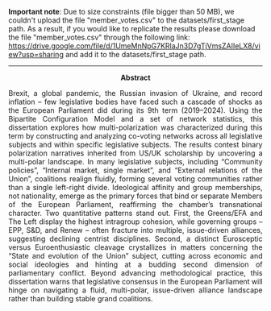 **Important note**: Due to size constraints (file bigger than 50 MB), we couldn't upload the file "member_votes.csv" to the datasets/first_stage path. As a result, if you would like to replicate the results please download the file "member_votes.csv" through the following link: https://drive.google.com/file/d/1UmeMnNpG7KRlaJn3D7gTjVmsZAIIeLX8/view?usp=sharing and add it to the datasets/first_stage path.

------------------

<p align="center"><strong>Abstract</strong></p>

<div style="text-align: justify; text-justify: inter-word;">

Brexit, a global pandemic, the Russian invasion of Ukraine, and record inflation – few legislative bodies have faced such a cascade of shocks as the European Parliament did during its 9th term (2019–2024). Using the Bipartite Configuration Model and a set of network statistics, this dissertation explores how multi-polarization was characterized during this term by constructing and analyzing co-voting networks across all legislative subjects and within specific legislative subjects. The results contest binary polarization narratives inherited from US/UK scholarship by uncovering a multi-polar landscape. In many legislative subjects, including “Community policies”, “Internal market, single market”, and “External relations of the Union”, coalitions realign fluidly, forming several voting communities rather than a single left-right divide. Ideological affinity and group memberships, not nationality, emerge as the primary forces that bind or separate Members of the European Parliament, reaffirming the chamber’s transnational character. Two quantitative patterns stand out. First, the Greens/EFA and The Left display the highest intragroup cohesion, while governing groups – EPP, S&D, and Renew – often fracture into multiple, issue-driven alliances, suggesting declining centrist disciplines. Second, a distinct Eurosceptic versus Euroenthusiastic cleavage crystallizes in matters concerning the “State and evolution of the Union” subject, cutting across economic and social ideologies and hinting at a budding second dimension of parliamentary conflict. Beyond advancing methodological practice, this dissertation warns that legislative consensus in the European Parliament will hinge on navigating a fluid, multi-polar, issue-driven alliance landscape rather than building stable grand coalitions.

</div>
